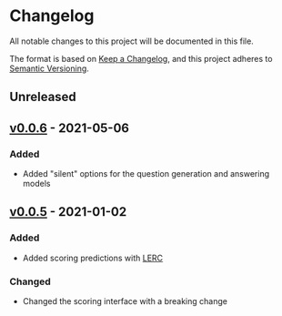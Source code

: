 # Changelog
All notable changes to this project will be documented in this file.

The format is based on [Keep a Changelog](https://keepachangelog.com/en/1.0.0/),
and this project adheres to [Semantic Versioning](https://semver.org/spec/v2.0.0.html).

## Unreleased

## [v0.0.6](https://github.com/danieldeutsch/qaeval/releases/tag/0.0.6) - 2021-05-06
### Added
- Added "silent" options for the question generation and answering models

## [v0.0.5](https://github.com/danieldeutsch/qaeval/releases/tag/0.0.5) - 2021-01-02
### Added
- Added scoring predictions with [LERC](https://arxiv.org/abs/2010.03636)

### Changed
- Changed the scoring interface with a breaking change 
